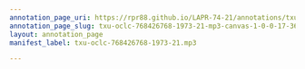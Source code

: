 ```yaml
---
annotation_page_uri: https://rpr88.github.io/LAPR-74-21/annotations/txu-oclc-768426768-1973-21-mp3-canvas-1-0-0-17-36.json
annotation_page_slug: txu-oclc-768426768-1973-21-mp3-canvas-1-0-0-17-36
layout: annotation_page
manifest_label: txu-oclc-768426768-1973-21.mp3

---
```

